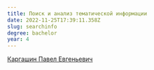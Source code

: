 ```yaml
---
title: Поиск и анализ тематической информации
date: 2022-11-25T17:39:11.358Z
slug: searchinfo
degree: bachelor
year: 4
---
```


[Каргашин Павел Евгеньевич](./people/kargashin)
